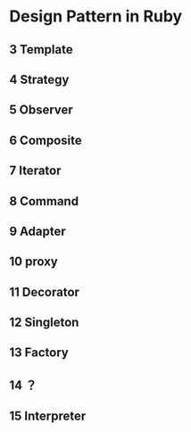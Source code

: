 # Design Pattern in Ruby

## 3 Template

## 4 Strategy

## 5 Observer

## 6 Composite

## 7 Iterator

## 8 Command

## 9 Adapter

## 10 proxy

## 11 Decorator

## 12 Singleton

## 13 Factory

## 14 ？

## 15 Interpreter



